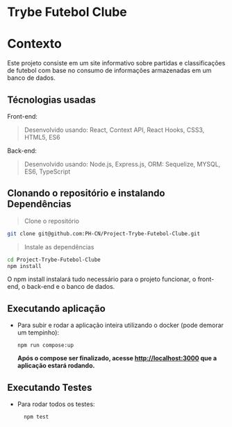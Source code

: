 # Trybe Futebol Clube

# Contexto
Este projeto consiste em um site informativo sobre partidas e classificações de futebol com base no consumo de informações armazenadas em um banco de dados. 

## Técnologias usadas

Front-end:
> Desenvolvido usando: React, Context API, React Hooks, CSS3, HTML5, ES6

Back-end:
> Desenvolvido usando: Node.js, Express.js, ORM: Sequelize, MYSQL, ES6, TypeScript


## Clonando o repositório e instalando Dependências

> Clone o repositório
```bash
git clone git@github.com:PH-CN/Project-Trybe-Futebol-Clube.git
``` 

> Instale as dependências
```bash
cd Project-Trybe-Futebol-Clube
npm install 
``` 
O npm install instalará tudo necessário para o projeto funcionar, o front-end, o back-end e o banco de dados.

## Executando aplicação

* Para subir e rodar a aplicação inteira utilizando o docker (pode demorar um tempinho):

  ```
  npm run compose:up
  ```
  
  **Após o compose ser finalizado, acesse [http://localhost:3000](http://localhost:3000) que a aplicação estará rodando.**
  
## Executando Testes

* Para rodar todos os testes:

  ```
    npm test
  ```
